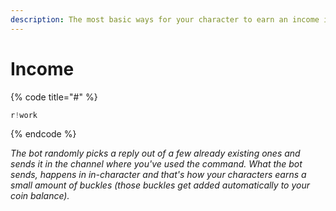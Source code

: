 ```yaml
---
description: The most basic ways for your character to earn an income in MD.
---
```


# Income

{% code title="\#" %}
```javascript
r!work
```
{% endcode %}

_The bot randomly picks a reply out of a few already existing ones and sends it in the channel where you've used the command. What the bot sends, happens in in-character and that's how your characters earns a small amount of buckles \(those buckles get added automatically to your coin balance\)._


